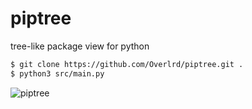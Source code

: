 # piptree
tree-like package view for python

```bash
$ git clone https://github.com/Overlrd/piptree.git .
$ python3 src/main.py
```

![piptree](https://github.com/Overlrd/piptree/assets/90383672/a35721e0-9782-43a5-a3c8-bbfc13daa3d1)
